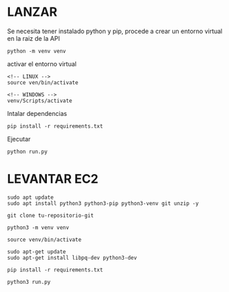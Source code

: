 # LANZAR

Se necesita tener instalado python y pip, procede a crear un entorno virtual en la raiz de la API

```
python -m venv venv
```
activar el entorno virtual
```
<!-- LINUX -->
source ven/bin/activate

<!-- WINDOWS -->
venv/Scripts/activate
```

Intalar dependencias
```
pip install -r requirements.txt
```
Ejecutar 
```
python run.py
```
# LEVANTAR EC2

```
sudo apt update
sudo apt install python3 python3-pip python3-venv git unzip -y

git clone tu-repositorio-git

python3 -m venv venv

source venv/bin/activate

sudo apt-get update
sudo apt-get install libpq-dev python3-dev

pip install -r requirements.txt

python3 run.py
```
